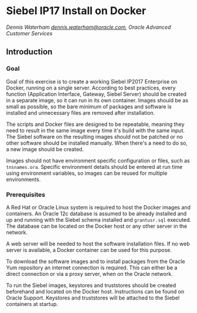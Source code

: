 Siebel IP17 Install on Docker
=============================
*Dennis Waterham <dennis.waterham@oracle.com>, Oracle Advanced Customer Services*

## Introduction

### Goal
Goal of this exercise is to create a working Siebel IP2017 Enterprise on Docker, running on a single server.  According to best practices, every function (Application Interface, Gateway, Siebel Server) should be created in a separate image, so it can run in its own container. Images should be as small as possible, so the bare minimum of packages and software is installed and unnecessary files are removed after installation.

The scripts and Docker files are designed to be repeatable, meaning they need to result in the same image every time it's build with the same input. The Siebel software on the resulting images should not be patched or no other software should be installed manually. When there's a need to do so, a new image should be created.

Images should not have environment specific configuration or files, such as `tnsnames.ora`. Specific environment details should be entered at run time using environment variables, so images can be reused for multiple environments.

### Prerequisites
A Red Hat or Oracle Linux system is required to host the Docker images and containers. An Oracle 12c database is assumed to be already installed and up and running with the Siebel schema installed and `grantusr.sql` executed. The database can be located on the Docker host or any other server in the network. 

A web server will be needed to host the software installation files. If no web server is available, a Docker container can be used for this purpose.

To download the software images and to install packages from the Oracle Yum repository an internet connection is required. This can either be a direct connection or via a proxy server, when on the Oracle network.

To run the Siebel images, keystores and truststores should be created beforehand and located on the Docker host. Instructions can be found on Oracle Support. Keystores and truststores will be attached to the Siebel containers at startup.
